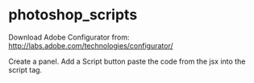 # photoshop_scripts

Download Adobe Configurator from:  http://labs.adobe.com/technologies/configurator/  

Create a panel. 
Add a Script button
paste the code from the jsx into the script tag.
